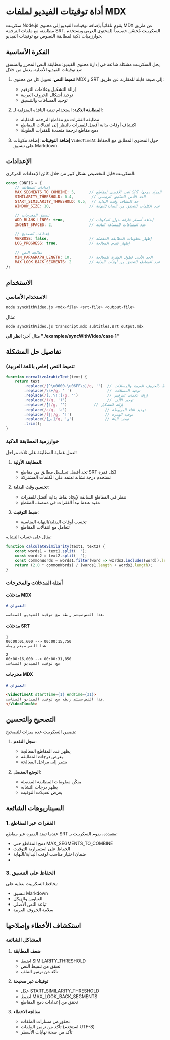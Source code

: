 # أداة توقيتات الفيديو لملفات MDX

سكريبت Node.js يقوم تلقائياً بإضافة توقيتات الفيديو إلى محتوى MDX عن طريق مطابقته مع ملفات الترجمة SRT. السكريبت مُحسّن خصيصاً للمحتوى العربي ويستخدم خوارزميات ذكية لمطابقة النصوص مع توقيتات الفيديو.


## الفكرة الأساسية

يحل السكريبت مشكلة شائعة في إدارة محتوى الفيديو: مطابقة النص المحرر والمنسق مع توقيتات الفيديو الأصلية. يعمل من خلال:

1. **تنميط النص**: تحويل كل من محتوى MDX و SRT إلى صيغة قابلة للمقارنة عن طريق:
   - إزالة التشكيل وعلامات الترقيم
   - توحيد أشكال الحروف العربية
   - توحيد المسافات والتنسيق

2. **المطابقة الذكية**: استخدام تقنية النافذة المنزلقة لـ:
   - مطابقة الفقرات مع مقاطع الترجمة المقابلة
   - اكتشاف أوقات بداية أفضل للفقرات بالنظر إلى انتقالات المقاطع
   - دمج مقاطع ترجمة متعددة للفقرات الطويلة

3. **إضافة التوقيتات**: إضافة مكونات `VideoTimeAt` حول المحتوى المطابق مع الحفاظ على تنسيق Markdown.

## الإعدادات

السكريبت قابل للتخصيص بشكل كبير من خلال كائن الإعدادات المركزي:

```javascript
const CONFIG = {
    // إعدادات المطابقة
    MAX_SEGMENTS_TO_COMBINE: 5,      // الحد الأقصى لمقاطع SRT المراد دمجها
    SIMILARITY_THRESHOLD: 0.4,        // الحد الأدنى للتطابق الرئيسي
    START_SIMILARITY_THRESHOLD: 0.5,  // حد اكتشاف وقت البداية
    WINDOW_SIZE: 10,                 // عدد الكلمات للتحقق من البداية/النهاية

    // تنسيق المخرجات
    ADD_BLANK_LINES: true,           // إضافة أسطر فارغة حول المكونات
    INDENT_SPACES: 2,                // عدد المسافات للمسافة البادئة

    // إعدادات التصحيح
    VERBOSE: false,                  // إظهار معلومات المطابقة المفصلة
    LOG_PROGRESS: true,              // إظهار تقدم المعالجة
    
    // معالجة النص
    MIN_PARAGRAPH_LENGTH: 10,        // الحد الأدنى لطول الفقرة للمعالجة
    MAX_LOOK_BACK_SEGMENTS: 2        // عدد المقاطع للتحقق من أوقات البداية
};
```

## الاستخدام

### الاستخدام الأساسي

```bash
node syncWithVideo.js <mdx-file> <srt-file> <output-file>
```

مثال:
```bash
node syncWithVideo.js transcript.mdx subtitles.srt output.mdx
```

مثال آخر: **انظر الى "./examples/syncWithVideo/case 1"**

## تفاصيل حل المشكلة

### تنميط النص (خاص باللغة العربية)

```javascript
function normalizeArabicText(text) {
    return text
        .replace(/[^\u0600-\u06FF\s]/g, '')  // الاحتفاظ بالحروف العربية والمسافات
        .replace(/\s+/g, ' ')                // توحيد المسافات
        .replace(/[،.؟!:]/g, '')             // إزالة علامات الترقيم
        .replace(/آ/g, 'ا')                  // توحيد الألف
        .replace(/[ًٌٍَُِّْ]/g, '')            // إزالة التشكيل
        .replace(/ة/g, 'ه')                 // توحيد التاء المربوطة
        .replace(/إ|أ/g, 'ا')               // توحيد الهمزة
        .replace(/[ىي]/g, 'ي')              // توحيد الياء
        .trim();
}
```

### خوارزمية المطابقة الذكية

تعمل عملية المطابقة على ثلاث مراحل:

1. **المطابقة الأولية**: 
   - تجد أفضل تسلسل مطابق من مقاطع SRT لكل فقرة
   - تستخدم درجة تشابه تعتمد على الكلمات المشتركة

2. **تحسين وقت البداية**:
   - تنظر في المقاطع السابقة لإيجاد نقاط بداية أفضل للفقرات
   - مفيد عندما تبدأ الفقرات في منتصف المقطع

3. **ضبط التوقيت**:
   - تحسب أوقات البداية/النهاية المناسبة
   - تتعامل مع انتقالات المقاطع

مثال على حساب التشابه:
```javascript
function calculateSimilarity(text1, text2) {
    const words1 = text1.split(' ');
    const words2 = text2.split(' ');
    const commonWords = words1.filter(word => words2.includes(word)).length;
    return (2.0 * commonWords) / (words1.length + words2.length);
}
```

### أمثلة المدخلات والمخرجات

#### مدخلات MDX
```markdown
# العنوان

هذا النص سيتم ربطه مع توقيت الفيديو المناسب.
```

#### مدخلات SRT
```
1
00:00:01,600 --> 00:00:15,750
هذا النص سيتم ربطه

2
00:00:16,000 --> 00:00:31,850
مع توقيت الفيديو المناسب
```

#### مخرجات MDX
```markdown
# العنوان

<VideoTimeAt startTime={1} endTime={31}>
هذا النص سيتم ربطه مع توقيت الفيديو المناسب.
</VideoTimeAt>
```

## التصحيح والتحسين

يتضمن السكريبت عدة ميزات للتصحيح:

1. **سجل التقدم**:
   - يظهر عدد المقاطع المعالجة
   - يعرض درجات المطابقة
   - يشير إلى مراحل المعالجة

2. **الوضع المفصل**:
   - يمكّن معلومات المطابقة المفصلة
   - يظهر درجات التشابه
   - يعرض تعديلات التوقيت

## السيناريوهات الشائعة

### 1. الفقرات عبر المقاطع
عندما تمتد الفقرة عبر مقاطع SRT متعددة، يقوم السكريبت بـ:
- دمج المقاطع حتى MAX_SEGMENTS_TO_COMBINE
- الحفاظ على استمرارية التوقيت
- ضمان اختيار مناسب لوقت البداية/النهاية
- 
### 3. الحفاظ على التنسيق
يحافظ السكريبت بعناية على:
- تنسيق Markdown
- العناوين والهيكل
- تباعد النص الأصلي
- سلامة الحروف العربية

## استكشاف الأخطاء وإصلاحها

### المشاكل الشائعة

1. **ضعف المطابقة**
   - اضبط SIMILARITY_THRESHOLD
   - تحقق من تنميط النص
   - تأكد من ترميز الملف

2. **توقيتات غير صحيحة**
   - عدّل START_SIMILARITY_THRESHOLD
   - اضبط MAX_LOOK_BACK_SEGMENTS
   - تحقق من إعدادات دمج المقاطع

3. **معالجة الاخطاء**
   - تحقق من مسارات الملفات
   - تأكد من ترميز الملفات (استخدم UTF-8)
   - تأكد من صحة نهايات الأسطر
